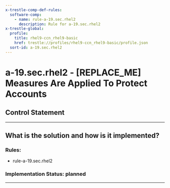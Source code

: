 ```yaml
---
x-trestle-comp-def-rules:
  software-comp:
    - name: rule-a-19.sec.rhel2
      description: Rule for a-19.sec.rhel2
x-trestle-global:
  profile:
    title: rhel9-ccn_rhel9-basic
    href: trestle://profiles/rhel9-ccn_rhel9-basic/profile.json
  sort-id: a-19.sec.rhel2
---
```


# a-19.sec.rhel2 - \[REPLACE_ME\] Measures Are Applied To Protect Accounts

## Control Statement

______________________________________________________________________

## What is the solution and how is it implemented?

<!-- For implementation status enter one of: implemented, partial, planned, alternative, not-applicable -->

<!-- Note that the list of rules under ### Rules: is read-only and changes will not be captured after assembly to JSON -->

<!-- Add control implementation description here for control: a-19.sec.rhel2 -->

### Rules:

  - rule-a-19.sec.rhel2

### Implementation Status: planned

______________________________________________________________________
